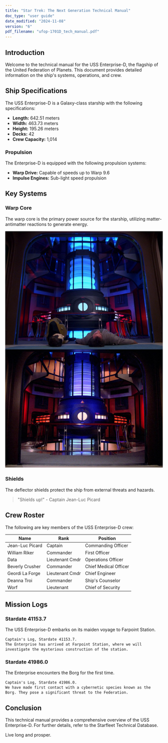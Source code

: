 ```yaml
---
title: "Star Trek: The Next Generation Technical Manual"
doc_type: "user guide"
date_modified: "2024-11-08"
version: "6"
pdf_filename: "ufop-1701D_tech_manual.pdf"
---
```


## Introduction

Welcome to the technical manual for the USS Enterprise-D, the flagship of the United Federation of Planets. This document provides detailed information on the ship's systems, operations, and crew.

## Ship Specifications

The USS Enterprise-D is a Galaxy-class starship with the following specifications:

- **Length:** 642.51 meters
- **Width:** 463.73 meters
- **Height:** 195.26 meters
- **Decks:** 42
- **Crew Capacity:** 1,014

### Propulsion

The Enterprise-D is equipped with the following propulsion systems:

- **Warp Drive:** Capable of speeds up to Warp 9.6
- **Impulse Engines:** Sub-light speed propulsion

## Key Systems

### Warp Core

The warp core is the primary power source for the starship, utilizing matter-antimatter reactions to generate energy.

![](core.jpg)

### Shields

The deflector shields protect the ship from external threats and hazards.

> "Shields up!" - Captain Jean-Luc Picard

## Crew Roster

The following are key members of the USS Enterprise-D crew:

| Name                | Rank           | Position           |
|---------------------|----------------|--------------------|
| Jean-Luc Picard     | Captain        | Commanding Officer |
| William Riker       | Commander      | First Officer      |
| Data                | Lieutenant Cmdr| Operations Officer |
| Beverly Crusher     | Commander      | Chief Medical Officer |
| Geordi La Forge     | Lieutenant Cmdr| Chief Engineer     |
| Deanna Troi         | Commander      | Ship's Counselor   |
| Worf                | Lieutenant     | Chief of Security  |

## Mission Logs

### Stardate 41153.7

The USS Enterprise-D embarks on its maiden voyage to Farpoint Station.

```log
Captain's Log, Stardate 41153.7.
The Enterprise has arrived at Farpoint Station, where we will investigate the mysterious construction of the station.
```

### Stardate 41986.0

The Enterprise encounters the Borg for the first time.

```log
Captain's Log, Stardate 41986.0.
We have made first contact with a cybernetic species known as the Borg. They pose a significant threat to the Federation.
```

## Conclusion

This technical manual provides a comprehensive overview of the USS Enterprise-D. For further details, refer to the Starfleet Technical Database.

Live long and prosper.
